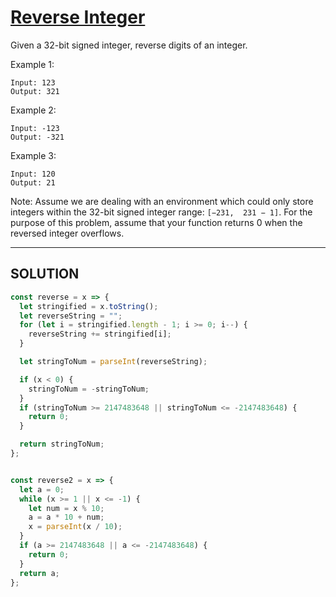 # [Reverse Integer](https://leetcode.com/problems/reverse-integer/)
Given a 32-bit signed integer, reverse digits of an integer.

Example 1:
```
Input: 123
Output: 321
```
Example 2:
```
Input: -123
Output: -321
```
Example 3:
```
Input: 120
Output: 21
```
Note:
Assume we are dealing with an environment which could only store integers within the 32-bit signed integer range: `[−231,  231 − 1]`. For the purpose of this problem, assume that your function returns 0 when the reversed integer overflows.

-------------------
## SOLUTION
```js
const reverse = x => {
  let stringified = x.toString();
  let reverseString = "";
  for (let i = stringified.length - 1; i >= 0; i--) {
    reverseString += stringified[i];
  }

  let stringToNum = parseInt(reverseString);

  if (x < 0) {
    stringToNum = -stringToNum;
  }
  if (stringToNum >= 2147483648 || stringToNum <= -2147483648) {
    return 0;
  }

  return stringToNum;
};


const reverse2 = x => {
  let a = 0;
  while (x >= 1 || x <= -1) {
    let num = x % 10;
    a = a * 10 + num;
    x = parseInt(x / 10);
  }
  if (a >= 2147483648 || a <= -2147483648) {
    return 0;
  }
  return a;
};
```